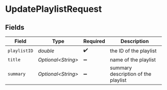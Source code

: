 # UpdatePlaylistRequest


## Fields

| Field                               | Type                                | Required                            | Description                         |
| ----------------------------------- | ----------------------------------- | ----------------------------------- | ----------------------------------- |
| `playlistID`                        | *double*                            | :heavy_check_mark:                  | the ID of the playlist              |
| `title`                             | *Optional\<String>*                 | :heavy_minus_sign:                  | name of the playlist                |
| `summary`                           | *Optional\<String>*                 | :heavy_minus_sign:                  | summary description of the playlist |